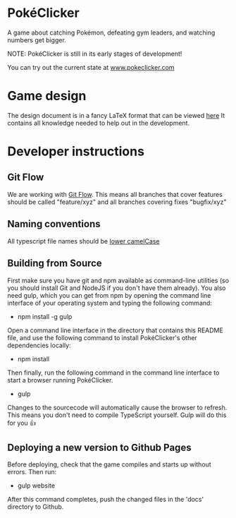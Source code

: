 # PokéClicker
A game about catching Pokémon, defeating gym leaders, and watching numbers get bigger.

NOTE: PokéClicker is still in its early stages of development!

You can try out the current state at www.pokeclicker.com

# Game design
The design document is in a fancy LaTeX format that can be viewed [here](https://www.sharelatex.com/project/58d39d51e6bc7ab471b64512)
It contains all knowledge needed to help out in the development.

# Developer instructions

## Git Flow
We are working with [Git Flow](https://jeffkreeftmeijer.com/2010/why-arent-you-using-git-flow/). This means all branches that cover features should be called "feature/xyz" and all branches covering fixes "bugfix/xyz"

## Naming conventions
All typescript file names should be [lower camelCase](https://en.wikipedia.org/wiki/Camel_case)

## Building from Source

First make sure you have git and npm available as command-line utilities (so you should install Git and NodeJS if you don't have them already).
You also need gulp, which you can get from npm by opening the command line interface of your operating system and typing the following command:

- npm install -g gulp

Open a command line interface in the directory that contains this README file, and use the following command to install PokéClicker's other dependencies locally:
- npm install

Then finally, run the following command in the command line interface to start a browser running PokéClicker.
- gulp

Changes to the sourcecode will automatically cause the browser to refresh. 
This means you don't need to compile TypeScript yourself. Gulp will do this for you :thumbsup:


## Deploying a new version to Github Pages
Before deploying, check that the game compiles and starts up without errors. Then run:
- gulp website

After this command completes, push the changed files in the 'docs' directory to Github.
